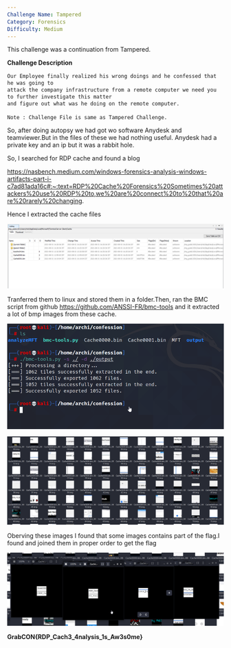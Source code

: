 ```yaml
---
Challenge Name: Tampered
Category: Forensics
Difficulty: Medium
---
```


This challenge was a continuation from Tampered.

**Challenge Description**
```
Our Employee finally realized his wrong doings and he confessed that he was going to 
attack the company infrastructure from a remote computer we need you to further investigate this matter 
and figure out what was he doing on the remote computer.

Note : Challenge File is same as Tampered Challenge.
```

So, after doing autopsy we had got wo software Anydesk and teamviewer.But in the files of these we had nothing useful.
Anydesk had a private key  and an ip but it was a rabbit hole.

So, I searched for RDP cache and found a blog 

https://nasbench.medium.com/windows-forensics-analysis-windows-artifacts-part-i-c7ad81ada16c#:~:text=RDP%20Cache%20Forensics%20Sometimes%20attackers%20use%20RDP%20to,we%20are%20connect%20to%20that%20are%20rarely%20changing.

Hence I extracted the cache files 

![](/confession1.png)

Tranferred them to linux and stored them in a folder.Then, ran the BMC script from github https://github.com/ANSSI-FR/bmc-tools 
and it extracted a lot of bmp images from these cache.

![](/confession2.png)


![](/confession3.png)

Oberving these images I found that some images contains part of the flag.I found and joined them in proper order to get the flag

![](/confession4.png)


**GrabCON{RDP_Cach3_4nalysis_1s_Aw3s0me}**
